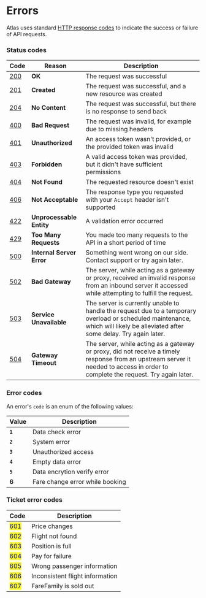 # Errors

Atlas uses standard [HTTP response codes](https://httpstatuses.com/) to indicate the success or failure of API requests.

### Status codes

| Code                                | Reason                    | Description                                                                                                                                                                      |
| ----------------------------------- | ------------------------- | -------------------------------------------------------------------------------------------------------------------------------------------------------------------------------- |
| [200](https://httpstatuses.com/200) | **OK**                    | The request was successful                                                                                                                                                       |
| [201](https://httpstatuses.com/201) | **Created**               | The request was successful, and a new resource was created                                                                                                                       |
| [204](https://httpstatuses.com/204) | **No Content**            | The request was successful, but there is no response to send back                                                                                                                |
| [400](https://httpstatuses.com/400) | **Bad Request**           | The request was invalid, for example due to missing headers                                                                                                                      |
| [401](https://httpstatuses.com/401) | **Unauthorized**          | An access token wasn't provided, or the provided token was invalid                                                                                                               |
| [403](https://httpstatuses.com/403) | **Forbidden**             | A valid access token was provided, but it didn't have sufficient permissions                                                                                                     |
| [404](https://httpstatuses.com/404) | **Not Found**             | The requested resource doesn't exist                                                                                                                                             |
| [406](https://httpstatuses.com/406) | **Not Acceptable**        | The response type you requested with your `Accept` header isn't supported                                                                                                        |
| [422](https://httpstatuses.com/422) | **Unprocessable Entity**  | A validation error occurred                                                                                                                                                      |
| [429](https://httpstatuses.com/429) | **Too Many Requests**     | You made too many requests to the API in a short period of time                                                                                                                  |
| [500](https://httpstatuses.com/500) | **Internal Server Error** | Something went wrong on our side. Contact support or try again later.                                                                                                            |
| [502](https://httpstatuses.com/502) | **Bad Gateway**           | The server, while acting as a gateway or proxy, received an invalid response from an inbound server it accessed while attempting to fulfill the request.                         |
| [503](https://httpstatuses.com/503) | **Service Unavailable**   | The server is currently unable to handle the request due to a temporary overload or scheduled maintenance, which will likely be alleviated after some delay. Try again later.    |
| [504](https://httpstatuses.com/504) | **Gateway Timeout**       | The server, while acting as a gateway or proxy, did not receive a timely response from an upstream server it needed to access in order to complete the request. Try again later. |



### **Error codes**

An error's `code` is an enum of the following values:

| Value   | Description                     |
| ------- | ------------------------------- |
| **`1`** | Data check error                |
| **`2`** | System error                    |
| **`3`** | Unauthorized access             |
| **`4`** | Empty data error                |
| **`5`** | Data encrytion verify error     |
| **6**   | Fare change error while booking |



### Ticket error codes

| Code                                 | Description                     |
| ------------------------------------ | ------------------------------- |
| <mark style="color:blue;">601</mark> | Price changes                   |
| <mark style="color:blue;">602</mark> | Flight not found                |
| <mark style="color:blue;">603</mark> | Position is full                |
| <mark style="color:blue;">604</mark> | Pay for failure                 |
| <mark style="color:blue;">605</mark> | Wrong passenger information     |
| <mark style="color:blue;">606</mark> | Inconsistent flight information |
| <mark style="color:blue;">607</mark> | FareFamily is sold out          |



